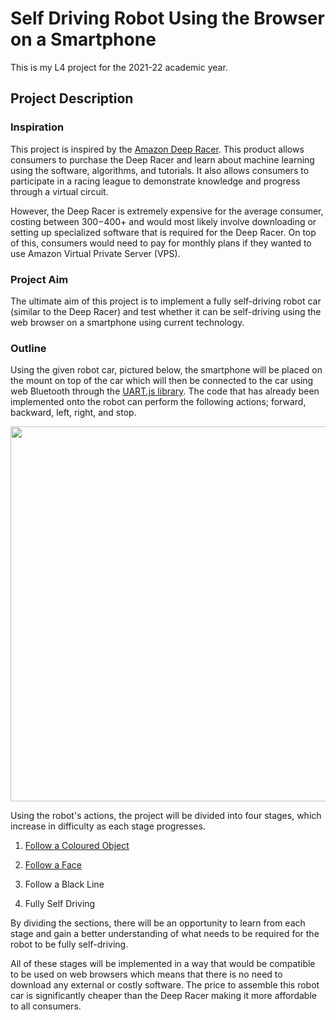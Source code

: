 # Self Driving Robot Using the Browser on a Smartphone 

This is my L4 project for the 2021-22 academic year.

## Project Description 

### Inspiration

This project is inspired by the [Amazon Deep Racer](https://aws.amazon.com/deepracer/). This product allows consumers to purchase the Deep Racer and learn about machine learning using the software, algorithms, and tutorials. It also allows consumers to participate in a racing league to demonstrate knowledge and progress through a virtual circuit.

However, the Deep Racer is extremely expensive for the average consumer, costing between $300-$400+ and would most likely involve downloading or setting up specialized software that is required for the Deep Racer. On top of this, consumers would need to pay for monthly plans if they wanted to use Amazon Virtual Private Server (VPS). 

### Project Aim

The ultimate aim of this project is to implement a fully self-driving robot car (similar to the Deep Racer) and test whether it can be self-driving using the web browser on a smartphone using current technology. 

### Outline 

Using the given robot car, pictured below, the smartphone will be placed on the mount on top of the car which will then be connected to the car using web Bluetooth through the [UART.js library](http://www.espruino.com/UART.js?print). The code that has already been implemented onto the robot can perform the following actions; forward, backward, left, right, and stop. 

<img src="media/robotCar.png" width="600" />

Using the robot's actions, the project will be divided into four stages, which increase in difficulty as each stage progresses. 

1. [Follow a Coloured Object](https://kirstin813.github.io/L4-Individual-Project/src/objectTracking/) 

2. [Follow a Face](https://kirstin813.github.io/L4-Individual-Project/src/mediapipe_faceAPI/)

3. Follow a Black Line 

4. Fully Self Driving 

By dividing the sections, there will be an opportunity to learn from each stage and gain a better understanding of what needs to be required for the robot to be fully self-driving. 

All of these stages will be implemented in a way that would be compatible to be used on web browsers which means that there is no need to download any external or costly software. The price to assemble this robot car is significantly cheaper than the Deep Racer making it more affordable to all consumers. 